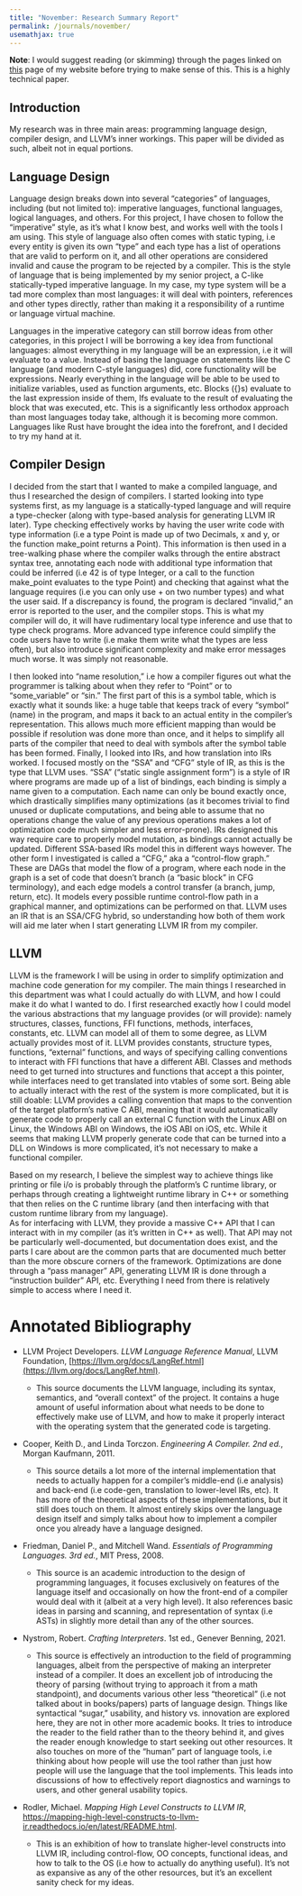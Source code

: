 ```yaml
---
title: "November: Research Summary Report"
permalink: /journals/november/
usemathjax: true
---
```


**Note**: I would suggest reading (or skimming) through the pages linked on [this](https://pages.evanacox.io/honors-forum-project//articles/crashcourse/) page of my website before trying to make sense of this. This is a highly technical paper.

## Introduction
My research was in three main areas: programming language design, compiler design, and LLVM’s inner workings. This paper will be divided as such, albeit not in equal portions. 

## Language Design
Language design breaks down into several “categories” of languages, including (but not limited to): imperative languages, functional languages, logical languages, and others. For this project, I have chosen to follow the “imperative” style, as it’s what I know best, and works well with the tools I am using. This style of language also often comes with static typing, i.e every entity is given its own “type” and each type has a list of operations that are valid to perform on it, and all other operations are considered invalid and cause the program to be rejected by a compiler. This is the style of language that is being implemented by my senior project, a C-like statically-typed imperative language. In my case, my type system will be a tad more complex than most languages: it will deal with pointers, references and other types directly, rather than making it a responsibility of a runtime or language virtual machine. 

Languages in the imperative category can still borrow ideas from other categories, in this project I will be borrowing a key idea from functional languages: almost everything in my language will be an expression, i.e it will evaluate to a value. Instead of basing the language on statements like the C language (and modern C-style languages) did, core functionality will be expressions. Nearly everything in the language will be able to be used to initialize variables, used as function arguments, etc. Blocks ({}s) evaluate to the last expression inside of them, Ifs evaluate to the result of evaluating the block that was executed, etc. This is a significantly less orthodox approach than most languages today take, although it is becoming more common. Languages like Rust have brought the idea into the forefront, and I decided to try my hand at it. 

## Compiler Design
I decided from the start that I wanted to make a compiled language, and thus I researched the design of compilers. I started looking into type systems first, as my language is a statically-typed language and will require a type-checker (along with type-based analysis for generating LLVM IR later). Type checking effectively works by having the user write code with type information (i.e a type Point is made up of two Decimals, x and y, or the function make_point returns a Point). This information is then used in a tree-walking phase where the compiler walks through the entire abstract syntax tree, annotating each node with additional type information that could be inferred (i.e 42 is of type Integer, or a call to the function make_point evaluates to the type Point) and checking that against what the language requires (i.e you can only use + on two number types) and what the user said. If a discrepancy is found, the program is declared “invalid,” an error is reported to the user, and the compiler stops. This is what my compiler will do, it will have rudimentary local type inference and use that to type check programs. More advanced type inference could simplify the code users have to write (i.e make them write what the types are less often), but also introduce significant complexity and make error messages much worse. It was simply not reasonable.

I then looked into “name resolution,” i.e how a compiler figures out what the programmer is talking about when they refer to “Point” or to “some_variable” or “sin.” The first part of this is a symbol table, which is exactly what it sounds like: a huge table that keeps track of every “symbol” (name) in the program, and maps it back to an actual entity in the compiler’s representation. This allows much more efficient mapping than would be possible if resolution was done more than once, and it helps to simplify all parts of the compiler that need to deal with symbols after the symbol table has been formed. 
Finally, I looked into IRs, and how translation into IRs worked. I focused mostly on the “SSA” and “CFG” style of IR, as this is the type that LLVM uses. “SSA” (“static single assignment form”) is a style of IR where programs are made up of a list of bindings, each binding is simply a name given to a computation. Each name can only be bound exactly once, which drastically simplifies many optimizations (as it becomes trivial to find unused or duplicate computations, and being able to assume that no operations change the value of any previous operations makes a lot of optimization code much simpler and less error-prone). IRs designed this way require care to properly model mutation, as bindings cannot actually be updated. Different SSA-based IRs model this in different ways however. The other form I investigated is called a “CFG,” aka a “control-flow graph.” These are DAGs that model the flow of a program, where each node in the graph is a set of code that doesn’t branch (a “basic block” in CFG terminology), and each edge models a control transfer (a branch, jump, return, etc). It models every possible runtime control-flow path in a graphical manner, and optimizations can be performed on that. LLVM uses an IR that is an SSA/CFG hybrid, so understanding how both of them work will aid me later when I start generating LLVM IR from my compiler. 

## LLVM
LLVM is the framework I will be using in order to simplify optimization and machine code generation for my compiler. The main things I researched in this department was what I could actually do with LLVM, and how I could make it do what I wanted to do. I first researched exactly how I could model the various abstractions that my language provides (or will provide): namely structures, classes, functions, FFI functions, methods, interfaces, constants, etc. LLVM can model all of them to some degree, as LLVM actually provides most of it. LLVM provides constants, structure types, functions, “external” functions, and ways of specifying calling conventions to interact with FFI functions that have a different ABI. Classes and methods need to get turned into structures and functions that accept a this pointer, while interfaces need to get translated into vtables of some sort. Being able to actually interact with the rest of the system is more complicated, but it is still doable: LLVM provides a calling convention that maps to the convention of the target platform’s native C ABI, meaning that it would automatically generate code to properly call an external C function with the Linux ABI on Linux, the Windows ABI on Windows, the iOS ABI on iOS, etc. While it seems that making LLVM properly generate code that can be turned into a DLL on Windows is more complicated, it’s not necessary to make a functional compiler. 

Based on my research, I believe the simplest way to achieve things like printing or file i/o is probably through the platform’s C runtime library, or perhaps through creating a lightweight runtime library in C++ or something that then relies on the C runtime library (and then interfacing with that custom runtime library from my language).  
As for interfacing with LLVM, they provide a massive C++ API that I can interact with in my compiler (as it’s written in C++ as well). That API may not be particularly well-documented, but documentation does exist, and the parts I care about are the common parts that are documented much better than the more obscure corners of the framework. Optimizations are done through a “pass manager” API, generating LLVM IR is done through a “instruction builder” API, etc. Everything I need from there is relatively simple to access where I need it. 

# Annotated Bibliography

* LLVM Project Developers. *LLVM Language Reference Manual*, LLVM Foundation, [https://llvm.org/docs/LangRef.html](https://llvm.org/docs/LangRef.html). 
    - This source documents the LLVM language, including its syntax, semantics, and “overall context” of the project. It contains a huge amount of useful information about what needs to be done to effectively make use of LLVM, and how to make it properly interact with the operating system that the generated code is targeting. 

* Cooper, Keith D., and Linda Torczon. *Engineering A Compiler. 2nd ed.*, Morgan Kaufmann, 2011. 
	- This source details a lot more of the internal implementation that needs to actually happen for a compiler’s middle-end (i.e analysis) and back-end (i.e code-gen, translation to lower-level IRs, etc). It has more of the theoretical aspects of these implementations, but it still does touch on them. It almost entirely skips over the language design itself and simply talks about how to implement a compiler once you already have a language designed. 

* Friedman, Daniel P., and Mitchell Wand. *Essentials of Programming Languages. 3rd ed.*, MIT Press, 2008. 
	- This source is an academic introduction to the design of programming languages, it focuses exclusively on features of the language itself and occasionally on how the front-end of a compiler would deal with it (albeit at a very high level). It also references basic ideas in parsing and scanning, and representation of syntax (i.e ASTs) in slightly more detail than any of the other sources. 

* Nystrom, Robert. *Crafting Interpreters*. 1st ed., Genever Benning, 2021. 
    - This source is effectively an introduction to the field of programming languages, albeit from the perspective of making an interpreter instead of a compiler. It does an excellent job of introducing the theory of parsing (without trying to approach it from a math standpoint), and documents various other less “theoretical” (i.e not talked about in books/papers) parts of language design. Things like syntactical “sugar,” usability, and history vs. innovation are explored here, they are not in other more academic books. It tries to introduce the reader to the field rather than to the theory behind it, and gives the reader enough knowledge to start seeking out other resources. It also touches on more of the “human” part of language tools, i.e thinking about how people will use the tool rather than just how people will use the language that the tool implements. This leads into discussions of how to effectively report diagnostics and warnings to users, and other general usability topics. 
    
* Rodler, Michael. *Mapping High Level Constructs to LLVM IR*, https://mapping-high-level-constructs-to-llvm-ir.readthedocs.io/en/latest/README.html. 
	- This is an exhibition of how to translate higher-level constructs into LLVM IR, including control-flow, OO concepts, functional ideas, and how to talk to the OS (i.e how to actually do anything useful). It’s not as expansive as any of the other resources, but it’s an excellent sanity check for my ideas. 
